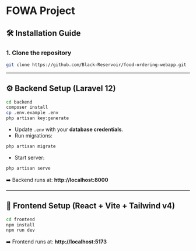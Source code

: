 # FOWA Project

## 🛠 Installation Guide

### 1. Clone the repository
```bash
git clone https://github.com/Black-Reservoir/food-ordering-webapp.git
```

---

## ⚙️ Backend Setup (Laravel 12)
```bash
cd backend
composer install
cp .env.example .env
php artisan key:generate
```
- Update `.env` with your **database credentials**.
- Run migrations:
```bash
php artisan migrate
```
- Start server:
```bash
php artisan serve
```
➡️ Backend runs at: **http://localhost:8000**

---

## 🎨 Frontend Setup (React + Vite + Tailwind v4)
```bash
cd frontend
npm install
npm run dev
```
➡️ Frontend runs at: **http://localhost:5173**
